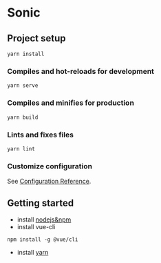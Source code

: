 # Sonic

## Project setup
```
yarn install
```

### Compiles and hot-reloads for development
```
yarn serve
```

### Compiles and minifies for production
```
yarn build
```

### Lints and fixes files
```
yarn lint
```

### Customize configuration
See [Configuration Reference](https://cli.vuejs.org/config/).


## Getting started
- install [nodejs&npm](https://nodejs.org/en/) 
- install vue-cli
```shell
npm install -g @vue/cli
```
- install [yarn](https://yarnpkg.com/lang/en/docs/install/#debian-stable)